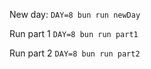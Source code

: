New day:
  `DAY=8 bun run newDay`

Run part 1
  `DAY=8 bun run part1`

Run part 2
  `DAY=8 bun run part2`
